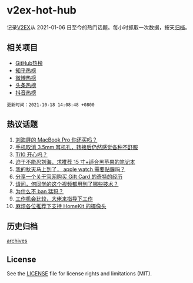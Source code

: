 # v2ex-hot-hub

 记录[V2EX](https://www.v2ex.com/)从 2021-01-06 日至今的热门话题。每小时抓取一次数据，按天[归档](archives)。
 
 ## 相关项目

- [GitHub热榜](https://github.com/lonnyzhang423/github-hot-hub)
- [知乎热榜](https://github.com/lonnyzhang423/zhihu-hot-hub)
- [微博热榜](https://github.com/lonnyzhang423/weibo-hot-hub)
- [头条热榜](https://github.com/lonnyzhang423/toutiao-hot-hub)
- [抖音热榜](https://github.com/lonnyzhang423/douyin-hot-hub)


 `更新时间：2021-10-18 14:08:48 +0800`

## 热议话题

1. [刘海屏的 MacBook Pro 你还买吗？](https://www.v2ex.com/t/808438)
1. [手机取消 3.5mm 耳机孔，转接后仍然感觉各种不舒服](https://www.v2ex.com/t/808343)
1. [Ti10 开心吗？](https://www.v2ex.com/t/808415)
1. [迫于不能忍刘海，求推荐 15 寸+适合黑苹果的笔记本](https://www.v2ex.com/t/808439)
1. [我的秋天马上到了， apple watch 需要贴膜吗？](https://www.v2ex.com/t/808435)
1. [分享一个关于官网购买 Gift Card 的奇特的经历](https://www.v2ex.com/t/808408)
1. [请问，何同学的这个视频都用到了哪些技术？](https://www.v2ex.com/t/808412)
1. [为什么不 ban 猛犸？](https://www.v2ex.com/t/808441)
1. [工作机会比较，大佬来指导下工作](https://www.v2ex.com/t/808381)
1. [麻烦各位推荐下支持 HomeKit 的摄像头](https://www.v2ex.com/t/808388)

## 历史归档

[archives](archives)

## License

See the [LICENSE](LICENSE) file for license rights and limitations (MIT).
